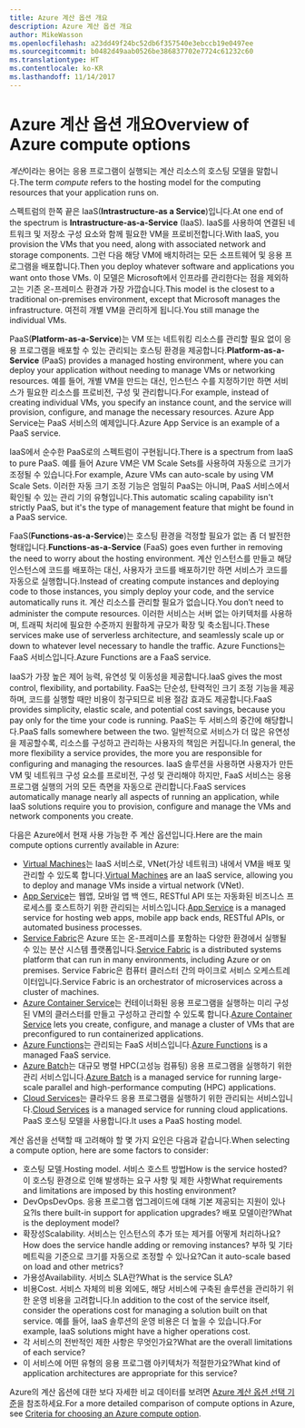 ```yaml
---
title: Azure 계산 옵션 개요
description: Azure 계산 옵션 개요
author: MikeWasson
ms.openlocfilehash: a23dd49f24bc52db6f357540e3ebccb19e0497ee
ms.sourcegitcommit: b0482d49aab0526be386837702e7724c61232c60
ms.translationtype: HT
ms.contentlocale: ko-KR
ms.lasthandoff: 11/14/2017
---
```

# <a name="overview-of-azure-compute-options"></a><span data-ttu-id="1026f-103">Azure 계산 옵션 개요</span><span class="sxs-lookup"><span data-stu-id="1026f-103">Overview of Azure compute options</span></span>

<span data-ttu-id="1026f-104">*계산*이라는 용어는 응용 프로그램이 실행되는 계산 리소스의 호스팅 모델을 말합니다.</span><span class="sxs-lookup"><span data-stu-id="1026f-104">The term *compute* refers to the hosting model for the computing resources that your application runs on.</span></span> 

<span data-ttu-id="1026f-105">스펙트럼의 한쪽 끝은 IaaS(**Intrastructure-as a Service**)입니다.</span><span class="sxs-lookup"><span data-stu-id="1026f-105">At one end of the spectrum is **Intrastructure-as-a-Service** (IaaS).</span></span> <span data-ttu-id="1026f-106">IaaS를 사용하여 연결된 네트워크 및 저장소 구성 요소와 함께 필요한 VM을 프로비전합니다.</span><span class="sxs-lookup"><span data-stu-id="1026f-106">With IaaS, you provision the VMs that you need, along with associated network and storage components.</span></span> <span data-ttu-id="1026f-107">그런 다음 해당 VM에 배치하려는 모든 소프트웨어 및 응용 프로그램을 배포합니다.</span><span class="sxs-lookup"><span data-stu-id="1026f-107">Then you deploy whatever software and applications you want onto those VMs.</span></span> <span data-ttu-id="1026f-108">이 모델은 Microsoft에서 인프라를 관리한다는 점을 제외하고는 기존 온-프레미스 환경과 가장 가깝습니다.</span><span class="sxs-lookup"><span data-stu-id="1026f-108">This model is the closest to a traditional on-premises environment, except that Microsoft manages the infrastructure.</span></span> <span data-ttu-id="1026f-109">여전히 개별 VM을 관리하게 됩니다.</span><span class="sxs-lookup"><span data-stu-id="1026f-109">You still manage the individual VMs.</span></span>  

<span data-ttu-id="1026f-110">PaaS(**Platform-as-a-Service**)는 VM 또는 네트워킹 리소스를 관리할 필요 없이 응용 프로그램을 배포할 수 있는 관리되는 호스팅 환경을 제공합니다.</span><span class="sxs-lookup"><span data-stu-id="1026f-110">**Platform-as-a-Service** (PaaS) provides a managed hosting environment, where you can deploy your application without needing to manage VMs or networking resources.</span></span> <span data-ttu-id="1026f-111">예를 들어, 개별 VM을 만드는 대신, 인스턴스 수를 지정하기만 하면 서비스가 필요한 리소스를 프로비전, 구성 및 관리합니다.</span><span class="sxs-lookup"><span data-stu-id="1026f-111">For example, instead of creating individual VMs, you specify an instance count, and the service will provision, configure, and manage the necessary resources.</span></span> <span data-ttu-id="1026f-112">Azure App Service는 PaaS 서비스의 예제입니다.</span><span class="sxs-lookup"><span data-stu-id="1026f-112">Azure App Service is an example of a PaaS service.</span></span>

<span data-ttu-id="1026f-113">IaaS에서 순수한 PaaS로의 스펙트럼이 구현됩니다.</span><span class="sxs-lookup"><span data-stu-id="1026f-113">There is a spectrum from IaaS to pure PaaS.</span></span> <span data-ttu-id="1026f-114">예를 들어 Azure VM은 VM Scale Sets를 사용하여 자동으로 크기가 조정될 수 있습니다.</span><span class="sxs-lookup"><span data-stu-id="1026f-114">For example, Azure VMs can auto-scale by using VM Scale Sets.</span></span> <span data-ttu-id="1026f-115">이러한 자동 크기 조정 기능은 엄밀히 PaaS는 아니며, PaaS 서비스에서 확인될 수 있는 관리 기의 유형입니다.</span><span class="sxs-lookup"><span data-stu-id="1026f-115">This automatic scaling capability isn't strictly PaaS, but it's the type of management feature that might be found in a PaaS service.</span></span>

<span data-ttu-id="1026f-116">FaaS(**Functions-as-a-Service**)는 호스팅 환경을 걱정할 필요가 없는 좀 더 발전한 형태입니다.</span><span class="sxs-lookup"><span data-stu-id="1026f-116">**Functions-as-a-Service** (FaaS) goes even further in removing the need to worry about the hosting environment.</span></span> <span data-ttu-id="1026f-117">계산 인스턴스를 만들고 해당 인스턴스에 코드를 배포하는 대신, 사용자가 코드를 배포하기만 하면 서비스가 코드를 자동으로 실행합니다.</span><span class="sxs-lookup"><span data-stu-id="1026f-117">Instead of creating compute instances and deploying code to those instances, you simply deploy your code, and the service automatically runs it.</span></span> <span data-ttu-id="1026f-118">계산 리소스를 관리할 필요가 없습니다.</span><span class="sxs-lookup"><span data-stu-id="1026f-118">You don’t need to administer the compute resources.</span></span> <span data-ttu-id="1026f-119">이러한 서비스는 서버 없는 아키텍처를 사용하며, 트래픽 처리에 필요한 수준까지 원활하게 규모가 확장 및 축소됩니다.</span><span class="sxs-lookup"><span data-stu-id="1026f-119">These services make use of serverless architecture, and seamlessly scale up or down to whatever level necessary to handle the traffic.</span></span> <span data-ttu-id="1026f-120">Azure Functions는 FaaS 서비스입니다.</span><span class="sxs-lookup"><span data-stu-id="1026f-120">Azure Functions are a FaaS service.</span></span>

<span data-ttu-id="1026f-121">IaaS가 가장 높은 제어 능력, 유연성 및 이동성을 제공합니다.</span><span class="sxs-lookup"><span data-stu-id="1026f-121">IaaS gives the most control, flexibility, and portability.</span></span> <span data-ttu-id="1026f-122">FaaS는 단순성, 탄력적인 크기 조정 기능을 제공하며, 코드를 실행할 때만 비용이 청구되므로 비용 절감 효과도 제공합니다.</span><span class="sxs-lookup"><span data-stu-id="1026f-122">FaaS provides simplicity, elastic scale, and potential cost savings, because you pay only for the time your code is running.</span></span> <span data-ttu-id="1026f-123">PaaS는 두 서비스의 중간에 해당합니다.</span><span class="sxs-lookup"><span data-stu-id="1026f-123">PaaS falls somewhere between the two.</span></span> <span data-ttu-id="1026f-124">일반적으로 서비스가 더 많은 유연성을 제공할수록, 리소스를 구성하고 관리하는 사용자의 책임은 커집니다.</span><span class="sxs-lookup"><span data-stu-id="1026f-124">In general, the more flexibility a service provides, the more you are responsible for configuring and managing the resources.</span></span> <span data-ttu-id="1026f-125">IaaS 솔루션을 사용하면 사용자가 만든 VM 및 네트워크 구성 요소를 프로비전, 구성 및 관리해야 하지만, FaaS 서비스는 응용 프로그램 실행의 거의 모든 측면을 자동으로 관리합니다.</span><span class="sxs-lookup"><span data-stu-id="1026f-125">FaaS services automatically manage nearly all aspects of running an application, while IaaS solutions require you to provision, configure and manage the VMs and network components you create.</span></span>

<span data-ttu-id="1026f-126">다음은 Azure에서 현재 사용 가능한 주 계산 옵션입니다.</span><span class="sxs-lookup"><span data-stu-id="1026f-126">Here are the main compute options currently available in Azure:</span></span>

- <span data-ttu-id="1026f-127">[Virtual Machines](/azure/virtual-machines/)는 IaaS 서비스로, VNet(가상 네트워크) 내에서 VM을 배포 및 관리할 수 있도록 합니다.</span><span class="sxs-lookup"><span data-stu-id="1026f-127">[Virtual Machines](/azure/virtual-machines/) are an IaaS service, allowing you to deploy and manage VMs inside a virtual network (VNet).</span></span>
- <span data-ttu-id="1026f-128">[App Service](/azure/app-service/app-service-value-prop-what-is)는 웹앱, 모바일 앱 백 엔드, RESTful API 또는 자동화된 비즈니스 프로세스를 호스트하기 위한 관리되는 서비스입니다.</span><span class="sxs-lookup"><span data-stu-id="1026f-128">[App Service](/azure/app-service/app-service-value-prop-what-is) is a managed service for hosting web apps, mobile app back ends, RESTful APIs, or automated business processes.</span></span>
- <span data-ttu-id="1026f-129">[Service Fabric](/azure/service-fabric/service-fabric-overview)은 Azure 또는 온-프레미스를 포함하는 다양한 환경에서 실행될 수 있는 분산 시스템 플랫폼입니다.</span><span class="sxs-lookup"><span data-stu-id="1026f-129">[Service Fabric](/azure/service-fabric/service-fabric-overview) is a distributed systems platform that can run in many environments, including Azure or on premises.</span></span> <span data-ttu-id="1026f-130">Service Fabric은 컴퓨터 클러스터 간의 마이크로 서비스 오케스트레이터입니다.</span><span class="sxs-lookup"><span data-stu-id="1026f-130">Service Fabric is an orchestrator of microservices across a cluster of machines.</span></span> 
- <span data-ttu-id="1026f-131">[Azure Container Service](/azure/container-service/container-service-intro)는 컨테이너화된 응용 프로그램을 실행하는 미리 구성된 VM의 클러스터를 만들고 구성하고 관리할 수 있도록 합니다.</span><span class="sxs-lookup"><span data-stu-id="1026f-131">[Azure Container Service](/azure/container-service/container-service-intro) lets you create, configure, and manage a cluster of VMs that are preconfigured to run containerized applications.</span></span>
- <span data-ttu-id="1026f-132">[Azure Functions](/azure/azure-functions/functions-overview)는 관리되는 FaaS 서비스입니다.</span><span class="sxs-lookup"><span data-stu-id="1026f-132">[Azure Functions](/azure/azure-functions/functions-overview) is a managed FaaS service.</span></span>
- <span data-ttu-id="1026f-133">[Azure Batch](/azure/batch/batch-technical-overview)는 대규모 병렬 HPC(고성능 컴퓨팅) 응용 프로그램을 실행하기 위한 관리 서비스입니다.</span><span class="sxs-lookup"><span data-stu-id="1026f-133">[Azure Batch](/azure/batch/batch-technical-overview) is a managed service for running large-scale parallel and high-performance computing (HPC) applications.</span></span>
- <span data-ttu-id="1026f-134">[Cloud Services](/azure/cloud-services/cloud-services-choose-me)는 클라우드 응용 프로그램을 실행하기 위한 관리되는 서비스입니다.</span><span class="sxs-lookup"><span data-stu-id="1026f-134">[Cloud Services](/azure/cloud-services/cloud-services-choose-me) is a managed service for running cloud applications.</span></span> <span data-ttu-id="1026f-135">PaaS 호스팅 모델을 사용합니다.</span><span class="sxs-lookup"><span data-stu-id="1026f-135">It uses a PaaS hosting model.</span></span> 

<span data-ttu-id="1026f-136">계산 옵션을 선택할 때 고려해야 할 몇 가지 요인은 다음과 같습니다.</span><span class="sxs-lookup"><span data-stu-id="1026f-136">When selecting a compute option, here are some factors to consider:</span></span>

- <span data-ttu-id="1026f-137">호스팅 모델.</span><span class="sxs-lookup"><span data-stu-id="1026f-137">Hosting model.</span></span> <span data-ttu-id="1026f-138">서비스 호스트 방법</span><span class="sxs-lookup"><span data-stu-id="1026f-138">How is the service hosted?</span></span> <span data-ttu-id="1026f-139">이 호스팅 환경으로 인해 발생하는 요구 사항 및 제한 사항</span><span class="sxs-lookup"><span data-stu-id="1026f-139">What requirements and limitations are imposed by this hosting environment?</span></span> 
- <span data-ttu-id="1026f-140">DevOps</span><span class="sxs-lookup"><span data-stu-id="1026f-140">DevOps.</span></span> <span data-ttu-id="1026f-141">응용 프로그램 업그레이드에 대해 기본 제공되는 지원이 있나요?</span><span class="sxs-lookup"><span data-stu-id="1026f-141">Is there built-in support for application upgrades?</span></span> <span data-ttu-id="1026f-142">배포 모델이란?</span><span class="sxs-lookup"><span data-stu-id="1026f-142">What is the deployment model?</span></span>
- <span data-ttu-id="1026f-143">확장성</span><span class="sxs-lookup"><span data-stu-id="1026f-143">Scalability.</span></span> <span data-ttu-id="1026f-144">서비스는 인스턴스의 추가 또는 제거를 어떻게 처리하나요?</span><span class="sxs-lookup"><span data-stu-id="1026f-144">How does the service handle adding or removing instances?</span></span> <span data-ttu-id="1026f-145">부하 및 기타 메트릭을 기준으로 크기를 자동으로 조정할 수 있나요?</span><span class="sxs-lookup"><span data-stu-id="1026f-145">Can it auto-scale based on load and other metrics?</span></span> 
- <span data-ttu-id="1026f-146">가용성</span><span class="sxs-lookup"><span data-stu-id="1026f-146">Availability.</span></span> <span data-ttu-id="1026f-147">서비스 SLA란?</span><span class="sxs-lookup"><span data-stu-id="1026f-147">What is the service SLA?</span></span> 
- <span data-ttu-id="1026f-148">비용</span><span class="sxs-lookup"><span data-stu-id="1026f-148">Cost.</span></span> <span data-ttu-id="1026f-149">서비스 자체의 비용 외에도, 해당 서비스에 구축된 솔루션을 관리하기 위한 운영 비용을 고려합니다.</span><span class="sxs-lookup"><span data-stu-id="1026f-149">In addition to the cost of the service itself, consider the operations cost for managing a solution built on that service.</span></span> <span data-ttu-id="1026f-150">예를 들어, IaaS 솔루션의 운영 비용은 더 높을 수 있습니다.</span><span class="sxs-lookup"><span data-stu-id="1026f-150">For example, IaaS solutions might have a higher operations cost.</span></span>
- <span data-ttu-id="1026f-151">각 서비스의 전반적인 제한 사항은 무엇인가요?</span><span class="sxs-lookup"><span data-stu-id="1026f-151">What are the overall limitations of each service?</span></span> 
- <span data-ttu-id="1026f-152">이 서비스에 어떤 유형의 응용 프로그램 아키텍처가 적절한가요?</span><span class="sxs-lookup"><span data-stu-id="1026f-152">What kind of application architectures are appropriate for this service?</span></span> 

<span data-ttu-id="1026f-153">Azure의 계산 옵션에 대한 보다 자세한 비교 데이터를 보려면 [Azure 계산 옵션 선택 기준](./compute-comparison.md)을 참조하세요.</span><span class="sxs-lookup"><span data-stu-id="1026f-153">For a more detailed comparison of compute options in Azure, see [Criteria for choosing an Azure compute option](./compute-comparison.md).</span></span>